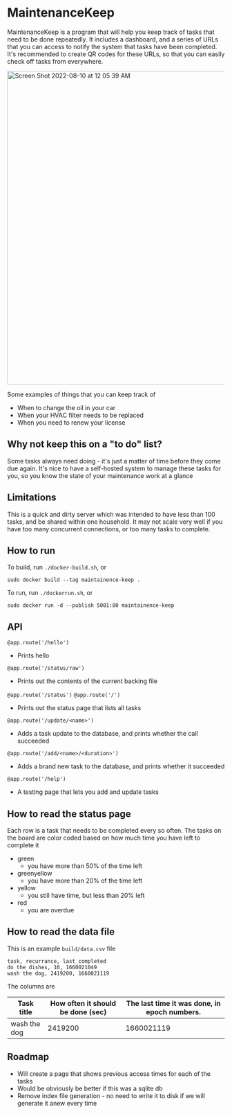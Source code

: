 # MaintenanceKeep

MaintenanceKeep is a program that will help you keep track of tasks that need to be done repeatedly. It includes a
dashboard, and a series of URLs that you can access to notify the system that tasks have been completed. It's
recommended to create QR codes for these URLs, so that you can easily check off tasks from everywhere.

<img width="724" alt="Screen Shot 2022-08-10 at 12 05 39 AM" src="https://user-images.githubusercontent.com/10187351/183820075-21d150e5-bd0a-45af-936a-07d6a0b2dcb1.png">


Some examples of things that you can keep track of

- When to change the oil in your car
- When your HVAC filter needs to be replaced
- When you need to renew your license

## Why not keep this on a "to do" list?

Some tasks always need doing - it's just a matter of time before they come due again. It's nice to have a self-hosted
system to manage these tasks for you, so you know the state of your maintenance work at a glance

## Limitations

This is a quick and dirty server which was intended to have less than 100 tasks, and be shared within one household. It may not scale very well if you have too many concurrent connections, or too many tasks to complete.

## How to run 

To build, run `./docker-build.sh`, or

```commandline
sudo docker build --tag maintainence-keep .
```

To run, run `./dockerrun.sh`, or

```commandline 
sudo docker run -d --publish 5001:80 maintainence-keep
```

## API

`@app.route('/hello')`

- Prints hello

`@app.route('/status/raw')`

- Prints out the contents of the current backing file

`@app.route('/status')`
`@app.route('/')`

- Prints out the status page that lists all tasks

`@app.route('/update/<name>')`

- Adds a task update to the database, and prints whether the call succeeded

`@app.route('/add/<name>/<duration>')`

- Adds a brand new task to the database, and prints whether it succeeded

`@app.route('/help')`

- A testing page that lets you add and update tasks

## How to read the status page

Each row is a task that needs to be completed every so often. The tasks on the board are color coded based on how much time you have left to complete it

- green
  - you have more than 50% of the time left
- greenyellow
  - you have more than 20% of the time left
- yellow
  - you still have time, but less than 20% left
- red
  - you are overdue

## How to read the data file

This is an example `build/data.csv` file

```csv
task, recurrance, last_completed
do the dishes, 10, 1660021049
wash the dog, 2419200, 1660021119
```

The columns are

|Task title|How often it should be done (sec)|The last time it was done, in epoch numbers.|
|-|-|-|
|wash the dog|2419200|1660021119|

## Roadmap

- Will create a page that shows previous access times for each of the tasks
- Would be obviously be better if this was a sqlite db
- Remove index file generation - no need to write it to disk if we will generate it anew every time
